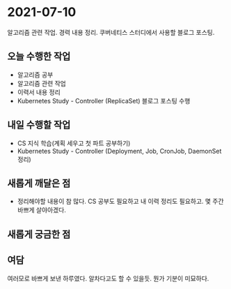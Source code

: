 # 2021-07-10

알고리즘 관련 작업. 경력 내용 정리. 쿠버네티스 스터디에서 사용할 블로그 포스팅. 

## 오늘 수행한 작업

- 알고리즘 공부
- 알고리즘 관련 작업
- 이력서 내용 정리
- Kubernetes Study - Controller (ReplicaSet) 블로그 포스팅 수행

## 내일 수행할 작업

- CS 지식 학습(계획 세우고 첫 파트 공부하기)
- Kubernetes Study - Controller (Deployment, Job, CronJob, DaemonSet 정리)

## 새롭게 깨달은 점

- 정리해야할 내용이 참 많다. CS 공부도 필요하고 내 이력 정리도 필요하고. 몇 주간 바쁘게 살야아겠다.

## 새롭게 궁금한 점

## 여담

여러모로 바쁘게 보낸 하루였다. 알차다고도 할 수 있을듯. 뭔가 기분이 미묘하다.